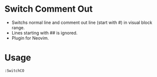 # Switch Comment Out
- Switchs normal line and comment out line (start with #) in visual block range.
- Lines starting with ## is ignored.
- Plugin for Neovim.

# Usage
```
:SwitchCO
```

